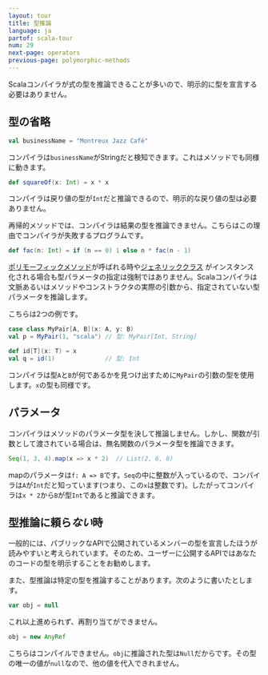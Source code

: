 ```yaml
---
layout: tour
title: 型推論
language: ja
partof: scala-tour
num: 29
next-page: operators
previous-page: polymorphic-methods
---
```


Scalaコンパイラが式の型を推論できることが多いので、明示的に型を宣言する必要はありません。

## 型の省略

```scala mdoc
val businessName = "Montreux Jazz Café"
```
コンパイラは`businessName`がStringだと検知できます。これはメソッドでも同様に動きます。

```scala mdoc
def squareOf(x: Int) = x * x
```
コンパイラは戻り値の型が`Int`だと推論できるので、明示的な戻り値の型は必要ありません。

再帰的メソッドでは、コンパイラは結果の型を推論できません。こちらはこの理由でコンパイラが失敗するプログラムです。

```scala mdoc:fail
def fac(n: Int) = if (n == 0) 1 else n * fac(n - 1)
```

[ポリモーフィックメソッド](polymorphic-methods.html)が呼ばれる時や[ジェネリッククラス](generic-classes.html) がインスタンス化される場合も型パラメータの指定は強制ではありません。Scalaコンパイラは文脈あるいはメソッドやコンストラクタの実際の引数から、指定されていない型パラメータを推論します。

こちらは2つの例です。

```scala mdoc
case class MyPair[A, B](x: A, y: B)
val p = MyPair(1, "scala") // 型: MyPair[Int, String]

def id[T](x: T) = x
val q = id(1)              // 型: Int
```
コンパイラは型`A`と`B`が何であるかを見つけ出すために`MyPair`の引数の型を使用します。`x`の型も同様です。

## パラメータ

コンパイラはメソッドのパラメータ型を決して推論しません。しかし、関数が引数として渡されている場合は、無名関数のパラメータ型を推論できます。

```scala mdoc
Seq(1, 3, 4).map(x => x * 2)  // List(2, 6, 8)
```

mapのパラメータは`f: A => B`です。`Seq`の中に整数が入っているので、コンパイラは`A`が`Int`だと知っています(つまり、この`x`は整数です)。したがってコンパイラは`x * 2`から`B`が型`Int`であると推論できます。

## 型推論に頼ら*ない*時

一般的には、パブリックなAPIで公開されているメンバーの型を宣言したほうが読みやすいと考えられています。そのため、ユーザーに公開するAPIではあなたのコードの型を明示することをお勧めします。

また、型推論は特定の型を推論することがあります。次のように書いたとします。

```scala
var obj = null
```

これ以上進められず、再割り当てができません。

```scala mdoc:fail
obj = new AnyRef
```

こちらはコンパイルできません。`obj`に推論された型は`Null`だからです。その型の唯一の値が`null`なので、他の値を代入できれません。
